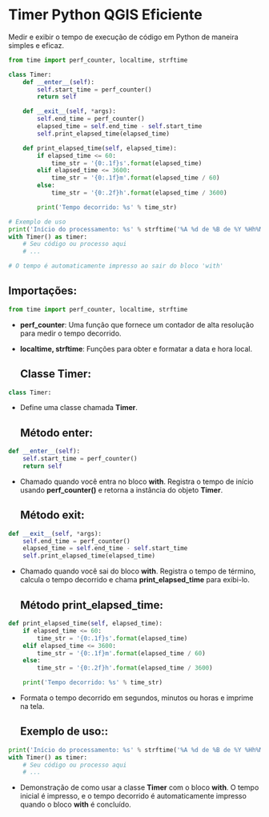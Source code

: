 # Timer Python QGIS Eficiente
Medir e exibir o tempo de execução de código em Python de maneira simples e eficaz.
```py
from time import perf_counter, localtime, strftime

class Timer:
    def __enter__(self):
        self.start_time = perf_counter()
        return self

    def __exit__(self, *args):
        self.end_time = perf_counter()
        elapsed_time = self.end_time - self.start_time
        self.print_elapsed_time(elapsed_time)

    def print_elapsed_time(self, elapsed_time):
        if elapsed_time <= 60:
            time_str = '{0:.1f}s'.format(elapsed_time)
        elif elapsed_time <= 3600:
            time_str = '{0:.1f}m'.format(elapsed_time / 60)
        else:
            time_str = '{0:.2f}h'.format(elapsed_time / 3600)

        print('Tempo decorrido: %s' % time_str)

# Exemplo de uso
print('Início do processamento: %s' % strftime('%A %d de %B de %Y %Hh%Mmin%Sseg %Z', localtime()))
with Timer() as timer:
    # Seu código ou processo aqui
    # ...

# O tempo é automaticamente impresso ao sair do bloco 'with'
```
## Importações:
```py
from time import perf_counter, localtime, strftime
```
+ **perf_counter**: Uma função que fornece um contador de alta resolução para medir o tempo decorrido.
+ **localtime, strftime**: Funções para obter e formatar a data e hora local.

  ## Classe Timer:
```py
class Timer:
```
+ Define uma classe chamada **Timer**.

  ## Método **__enter__**:
```py
def __enter__(self):
    self.start_time = perf_counter()
    return self
```
+ Chamado quando você entra no bloco **with**. Registra o tempo de início usando **perf_counter()** e retorna a instância do objeto **Timer**.

  ## Método **__exit__**:
```py
def __exit__(self, *args):
    self.end_time = perf_counter()
    elapsed_time = self.end_time - self.start_time
    self.print_elapsed_time(elapsed_time)
```
+ Chamado quando você sai do bloco **with**. Registra o tempo de término, calcula o tempo decorrido e chama **print_elapsed_time** para exibi-lo.

  ## Método **print_elapsed_time**:
```py
def print_elapsed_time(self, elapsed_time):
    if elapsed_time <= 60:
        time_str = '{0:.1f}s'.format(elapsed_time)
    elif elapsed_time <= 3600:
        time_str = '{0:.1f}m'.format(elapsed_time / 60)
    else:
        time_str = '{0:.2f}h'.format(elapsed_time / 3600)

    print('Tempo decorrido: %s' % time_str)
```
+ Formata o tempo decorrido em segundos, minutos ou horas e imprime na tela.

  ## Exemplo de uso::
```py
print('Início do processamento: %s' % strftime('%A %d de %B de %Y %Hh%Mmin%Sseg %Z', localtime()))
with Timer() as timer:
    # Seu código ou processo aqui
    # ...
```
+ Demonstração de como usar a classe **Timer** com o bloco **with**. O tempo inicial é impresso, e o tempo decorrido é automaticamente impresso quando o bloco **with** é concluído.



